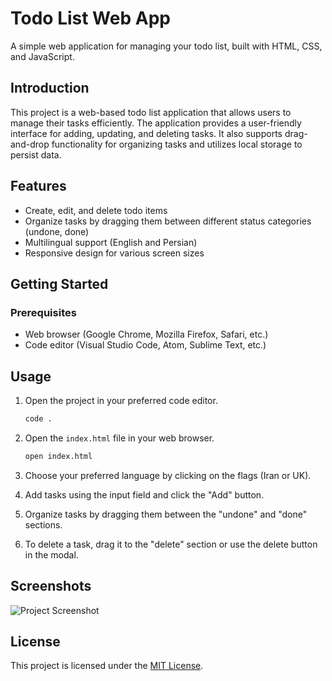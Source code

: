 # Todo List Web App

A simple web application for managing your todo list, built with HTML, CSS, and JavaScript.


## Introduction

This project is a web-based todo list application that allows users to manage their tasks efficiently. The application provides a user-friendly interface for adding, updating, and deleting tasks. It also supports drag-and-drop functionality for organizing tasks and utilizes local storage to persist data.

## Features

- Create, edit, and delete todo items
- Organize tasks by dragging them between different status categories (undone, done)
- Multilingual support (English and Persian)
- Responsive design for various screen sizes

## Getting Started

### Prerequisites

- Web browser (Google Chrome, Mozilla Firefox, Safari, etc.)
- Code editor (Visual Studio Code, Atom, Sublime Text, etc.)


## Usage

1. Open the project in your preferred code editor.

    ```bash
    code .
    ```

2. Open the `index.html` file in your web browser.

    ```bash
    open index.html
    ```

3. Choose your preferred language by clicking on the flags (Iran or UK).

4. Add tasks using the input field and click the "Add" button.

5. Organize tasks by dragging them between the "undone" and "done" sections.

6. To delete a task, drag it to the "delete" section or use the delete button in the modal.

## Screenshots

![Project Screenshot](https://s8.uupload.ir/files/screen_shot_1402-11-09_at_01.22.24_ynhs.png)



## License

This project is licensed under the [MIT License](LICENSE).
